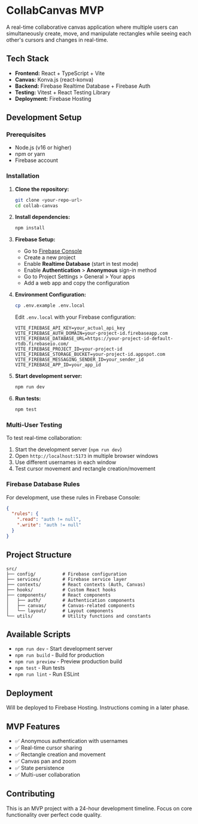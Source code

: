 # CollabCanvas MVP

A real-time collaborative canvas application where multiple users can simultaneously create, move, and manipulate rectangles while seeing each other's cursors and changes in real-time.

## Tech Stack

- **Frontend:** React + TypeScript + Vite
- **Canvas:** Konva.js (react-konva)
- **Backend:** Firebase Realtime Database + Firebase Auth
- **Testing:** Vitest + React Testing Library
- **Deployment:** Firebase Hosting

## Development Setup

### Prerequisites

- Node.js (v16 or higher)
- npm or yarn
- Firebase account

### Installation

1. **Clone the repository:**
   ```bash
   git clone <your-repo-url>
   cd collab-canvas
   ```

2. **Install dependencies:**
   ```bash
   npm install
   ```

3. **Firebase Setup:**
   - Go to [Firebase Console](https://console.firebase.google.com)
   - Create a new project
   - Enable **Realtime Database** (start in test mode)
   - Enable **Authentication** > **Anonymous** sign-in method
   - Go to Project Settings > General > Your apps
   - Add a web app and copy the configuration

4. **Environment Configuration:**
   ```bash
   cp .env.example .env.local
   ```
   
   Edit `.env.local` with your Firebase configuration:
   ```
   VITE_FIREBASE_API_KEY=your_actual_api_key
   VITE_FIREBASE_AUTH_DOMAIN=your-project-id.firebaseapp.com
   VITE_FIREBASE_DATABASE_URL=https://your-project-id-default-rtdb.firebaseio.com/
   VITE_FIREBASE_PROJECT_ID=your-project-id
   VITE_FIREBASE_STORAGE_BUCKET=your-project-id.appspot.com
   VITE_FIREBASE_MESSAGING_SENDER_ID=your_sender_id
   VITE_FIREBASE_APP_ID=your_app_id
   ```

5. **Start development server:**
   ```bash
   npm run dev
   ```

6. **Run tests:**
   ```bash
   npm test
   ```

### Multi-User Testing

To test real-time collaboration:

1. Start the development server (`npm run dev`)
2. Open `http://localhost:5173` in multiple browser windows
3. Use different usernames in each window
4. Test cursor movement and rectangle creation/movement

### Firebase Database Rules

For development, use these rules in Firebase Console:

```json
{
  "rules": {
    ".read": "auth != null",
    ".write": "auth != null"
  }
}
```

## Project Structure

```
src/
├── config/          # Firebase configuration
├── services/        # Firebase service layer
├── contexts/        # React contexts (Auth, Canvas)
├── hooks/           # Custom React hooks
├── components/      # React components
│   ├── auth/        # Authentication components
│   ├── canvas/      # Canvas-related components
│   └── layout/      # Layout components
└── utils/           # Utility functions and constants
```

## Available Scripts

- `npm run dev` - Start development server
- `npm run build` - Build for production
- `npm run preview` - Preview production build
- `npm test` - Run tests
- `npm run lint` - Run ESLint

## Deployment

Will be deployed to Firebase Hosting. Instructions coming in a later phase.

## MVP Features

- ✅ Anonymous authentication with usernames
- ✅ Real-time cursor sharing
- ✅ Rectangle creation and movement
- ✅ Canvas pan and zoom
- ✅ State persistence
- ✅ Multi-user collaboration

## Contributing

This is an MVP project with a 24-hour development timeline. Focus on core functionality over perfect code quality.
